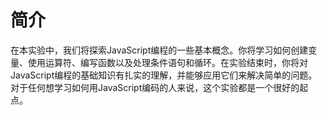 # 简介

在本实验中，我们将探索JavaScript编程的一些基本概念。你将学习如何创建变量、使用运算符、编写函数以及处理条件语句和循环。在实验结束时，你将对JavaScript编程的基础知识有扎实的理解，并能够应用它们来解决简单的问题。对于任何想学习如何用JavaScript编码的人来说，这个实验都是一个很好的起点。
